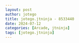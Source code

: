 ```yaml
---
layout: post
author: jotego
title: jotego.jtninja - 8533440
date: 2024-07-12
categories: [Arcade, jtninja]
tags: [jotego.jtninja]
---
```


